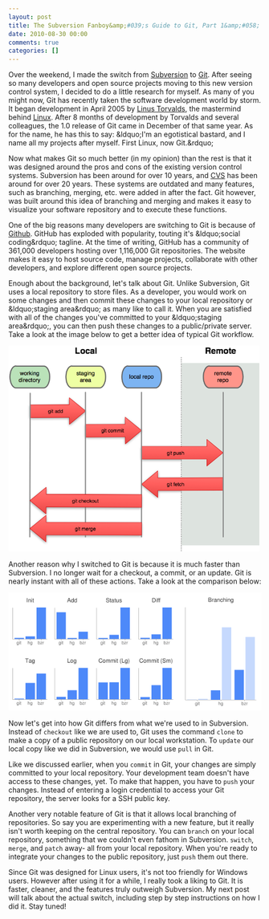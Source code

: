 ```yaml
---
layout: post
title: The Subversion Fanboy&amp;#039;s Guide to Git, Part 1&amp;#058; Why Git is Better
date: 2010-08-30 00:00
comments: true
categories: []
---
```

<p>Over the weekend, I made the switch from <a href="http://en.wikipedia.org/wiki/Subversion_%28software%29" target="_blank">Subversion</a> to <a href="http://en.wikipedia.org/wiki/Git_%28software%29" target="_blank">Git</a>. After seeing so many developers and open source projects moving to this new version control system, I decided to do a little research for myself. As many of you might now, Git has recently taken the software development world by storm. It began development in April 2005 by <a href="http://en.wikipedia.org/wiki/Linus_Torvalds" target="_blank">Linus Torvalds</a>, the mastermind behind <a href="http://en.wikipedia.org/wiki/Linux" target="_blank">Linux</a>. After 8 months of development by Torvalds and several colleagues, the 1.0 release of Git came in December of that same year. As for the name, he has this to say: &amp;ldquo;I'm an egotistical bastard, and I name all my projects after myself. First Linux, now Git.&amp;rdquo;</p>

<p>Now what makes Git so much better (in my opinion) than the rest is that it was designed around the pros and cons of the existing version control systems. Subversion has been around for over 10 years, and <a href="http://en.wikipedia.org/wiki/CVS_%28software%29" target="_blank">CVS</a> has been around for over 20 years. These systems are outdated and many features, such as branching, merging, etc. were added in after the fact. Git however, was built around this idea of branching and merging and makes it easy to visualize your software repository and to execute these functions.</p>

<p>One of the big reasons many developers are switching to Git is because of <a href="http://github.com/" target="_blank">Github</a>. GitHub has exploded with popularity, touting it's &amp;ldquo;social coding&amp;rdquo; tagline. At the time of writing, GitHub has a community of 361,000 developers hosting over 1,116,000 Git repositories. The website makes it easy to host source code, manage projects, collaborate with other developers, and explore different open source projects.</p>

<p>Enough about the background, let's talk about Git. Unlike Subversion, Git uses a local repository to store files. As a developer, you would work on some changes and then commit these changes to your local repository or &amp;ldquo;staging area&amp;rdquo; as many like to call it. When you are satisfied with all of the changes you've committed to your &amp;ldquo;staging area&amp;rdquo;, you can then push these changes to a public/private server. Take a look at the image below to get a better idea of typical Git workflow.</p>

<a href="/images/2012/05/local-remote.png"><img src="/images/2012/05/local-remote.png" width="500" /></a>

<p>Another reason why I switched to Git is because it is much faster than Subversion. I no longer wait for a checkout, a commit, or an update. Git is nearly instant with all of these actions. Take a look at the comparison below:</p>

<a href="/images/2012/05/graph.png"><img src="/images/2012/05/graph.png" width="600" /></a>

<p>Now let's get into how Git differs from what we're used to in Subversion. Instead of <code>checkout</code> like we are used to, Git uses the command <code>clone</code> to make a copy of a public repository on our local workstation. To <code>update</code> our local copy like we did in Subversion, we would use <code>pull</code> in Git.</p>

<p>Like we discussed earlier, when you <code>commit</code> in Git, your changes are simply committed to your local repository. Your development team doesn't have access to these changes, yet. To make that happen, you have to <code>push</code> your changes. Instead of entering a login credential to access your Git repository, the server looks for a SSH public key.</p>

<p>Another very notable feature of Git is that it allows local branching of repositories. So say you are experimenting with a new feature, but it really isn't worth keeping on the central repository. You can <code>branch</code> on your local repository, something that we couldn't even fathom in Subversion. <code>switch</code>, <code>merge</code>, and <code>patch</code> away- all from your local repository. When you're ready to integrate your changes to the public repository, just <code>push</code> them out there.</p>

<p>Since Git was designed for Linux users, it's not too friendly for Windows users. However after using it for a while, I really took a liking to Git. It is faster, cleaner, and the features truly outweigh Subversion. My next post will talk about the actual switch, including step by step instructions on how I did it. Stay tuned!</p>
